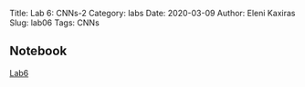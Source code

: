 Title: Lab 6: CNNs-2
Category: labs
Date: 2020-03-09
Author: Eleni Kaxiras
Slug: lab06
Tags: CNNs


## Notebook
[Lab6]({filename}notebook/cs109b_lab6_CNN2_2020.ipynb)
